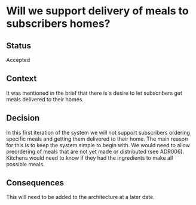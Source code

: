 # Will we support delivery of meals to subscribers homes?

## Status
Accepted

## Context
It was mentioned in the brief that there is a desire to let subscribers get meals delivered to their homes.

## Decision
In this first iteration of the system we will not support subscribers ordering specific meals and getting them delivered to their home.
The main reason for this is to keep the system simple to begin with. We would need to allow preordering of meals that are not yet made or distributed (see ADR006). Kitchens would need to know if they had the ingredients to make all possible meals.

## Consequences
This will need to be added to the architecture at a later date.  
